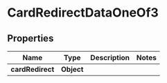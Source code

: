 

# CardRedirectDataOneOf3


## Properties

| Name | Type | Description | Notes |
|------------ | ------------- | ------------- | -------------|
|**cardRedirect** | **Object** |  |  |



